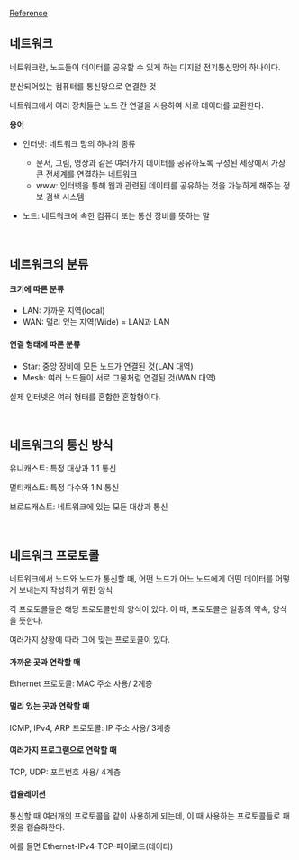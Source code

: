 [Reference](https://www.youtube.com/playlist?list=PL0d8NnikouEWcF1jJueLdjRIC4HsUlULi)

## 네트워크

네트워크란, 노드들이 데이터를 공유할 수 있게 하는 디지털 전기통신망의 하나이다.

분산되어있는 컴퓨터를 통신망으로 연결한 것

네트워크에서 여러 장치들은 노드 간 연결을 사용하여 서로 데이터를 교환한다.

**용어**

- 인터넷: 네트워크 망의 하나의 종류
  - 문서, 그림, 영상과 같은 여러가지 데이터를 공유하도록 구성된 세상에서 가장 큰 전세계를 연결하는 네트워크
  - www: 인터넷을 통해 웹과 관련된 데이터를 공유하는 것을 가능하게 해주는 정보 검색 시스템

- 노드: 네트워크에 속한 컴퓨터 또는 통신 장비를 뜻하는 말

<br>


## 네트워크의 분류

#### 크기에 따른 분류
- LAN: 가까운 지역(local)
- WAN: 멀리 있는 지역(Wide) = LAN과 LAN

#### 연결 형태에 따른 분류
- Star: 중앙 장비에 모든 노드가 연결된 것(LAN 대역)
- Mesh: 여러 노드들이 서로 그물처럼 연결된 것(WAN 대역)

실제 인터넷은 여러 형태를 혼합한 혼합형이다.

<br>

## 네트워크의 통신 방식

유니캐스트: 특정 대상과 1:1 통신

멀티캐스트: 특정 다수와 1:N 통신

브로드캐스트: 네트워크에 있는 모든 대상과 통신

<br>

## 네트워크 프로토콜

네트워크에서 노드와 노드가 통신할 때, 어떤 노드가 어느 노드에게 어떤 데이터를 어떻게 보내는지 작성하기 위한 양식

각 프로토콜들은 해당 프로토콜만의 양식이 있다. 이 때, 프로토콜은 일종의 약속, 양식을 뜻한다.

여러가지 상황에 따라 그에 맞는 프로토콜이 있다.

#### 가까운 곳과 연락할 때

Ethernet 프로토콜: MAC 주소 사용/ 2계층

#### 멀리 있는 곳과 연락할 때

ICMP, IPv4, ARP 프로토콜: IP 주소 사용/ 3계층

#### 여러가지 프로그램으로 연락할 때

TCP, UDP: 포트번호 사용/ 4계층

#### 캡슐레이션

통신할 때 여러개의 프로토콜을 같이 사용하게 되는데, 이 때 사용하는 프로토콜들로 패킷을 캡슐화한다.

예를 들면 Ethernet-IPv4-TCP-페이로드(데이터)
